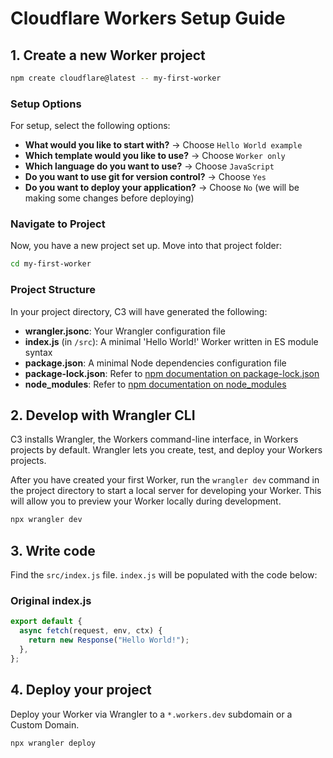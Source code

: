 # Cloudflare Workers Setup Guide

## 1. Create a new Worker project

```bash
npm create cloudflare@latest -- my-first-worker
```

### Setup Options

For setup, select the following options:

- **What would you like to start with?** → Choose `Hello World example`
- **Which template would you like to use?** → Choose `Worker only`
- **Which language do you want to use?** → Choose `JavaScript`
- **Do you want to use git for version control?** → Choose `Yes`
- **Do you want to deploy your application?** → Choose `No` (we will be making some changes before deploying)

### Navigate to Project

Now, you have a new project set up. Move into that project folder:

```bash
cd my-first-worker
```

### Project Structure

In your project directory, C3 will have generated the following:

- **wrangler.jsonc**: Your Wrangler configuration file
- **index.js** (in `/src`): A minimal 'Hello World!' Worker written in ES module syntax
- **package.json**: A minimal Node dependencies configuration file
- **package-lock.json**: Refer to [npm documentation on package-lock.json](https://docs.npmjs.com/cli/v9/configuring-npm/package-lock-json)
- **node_modules**: Refer to [npm documentation on node_modules](https://docs.npmjs.com/cli/v9/configuring-npm/folders#node-modules)

## 2. Develop with Wrangler CLI

C3 installs Wrangler, the Workers command-line interface, in Workers projects by default. Wrangler lets you create, test, and deploy your Workers projects.

After you have created your first Worker, run the `wrangler dev` command in the project directory to start a local server for developing your Worker. This will allow you to preview your Worker locally during development.

```bash
npx wrangler dev
```

## 3. Write code

Find the `src/index.js` file. `index.js` will be populated with the code below:

### Original index.js

```javascript
export default {
  async fetch(request, env, ctx) {
    return new Response("Hello World!");
  },
};
```

## 4. Deploy your project

Deploy your Worker via Wrangler to a `*.workers.dev` subdomain or a Custom Domain.

```bash
npx wrangler deploy
```
